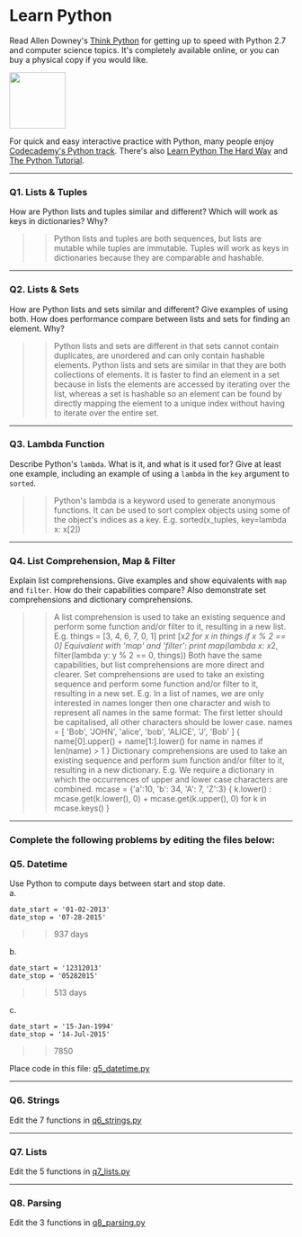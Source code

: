 # Learn Python

Read Allen Downey's [Think Python](http://www.greenteapress.com/thinkpython/) for getting up to speed with Python 2.7 and computer science topics. It's completely available online, or you can buy a physical copy if you would like.

<a href="http://www.greenteapress.com/thinkpython/"><img src="img/think_python.png" style="width: 100px;" target="_blank"></a>

For quick and easy interactive practice with Python, many people enjoy [Codecademy's Python track](http://www.codecademy.com/en/tracks/python). There's also [Learn Python The Hard Way](http://learnpythonthehardway.org/book/) and [The Python Tutorial](https://docs.python.org/2/tutorial/).

---

### Q1. Lists &amp; Tuples

How are Python lists and tuples similar and different? Which will work as keys in dictionaries? Why?

>> Python lists and tuples are both sequences, but lists are mutable while tuples are immutable. Tuples will work as keys in dictionaries because they are comparable and hashable.

---

### Q2. Lists &amp; Sets

How are Python lists and sets similar and different? Give examples of using both. How does performance compare between lists and sets for finding an element. Why?

>> Python lists and sets are different in that sets cannot contain duplicates, are unordered and can only contain hashable elements. Python lists and sets are similar in that they are both collections of elements. It is faster to find an element in a set because in lists the elements are accessed by iterating over the list, whereas a set is hashable so an element can be found by directly mapping the element to a unique index without having to iterate over the entire set.

---

### Q3. Lambda Function

Describe Python's `lambda`. What is it, and what is it used for? Give at least one example, including an example of using a `lambda` in the `key` argument to `sorted`.

>> Python's lambda is a keyword used to generate anonymous functions. It can be used to sort complex objects using some of the object's indices as a key. E.g. sorted(x_tuples, key=lambda x: x[2])

---

### Q4. List Comprehension, Map &amp; Filter

Explain list comprehensions. Give examples and show equivalents with `map` and `filter`. How do their capabilities compare? Also demonstrate set comprehensions and dictionary comprehensions.

>> A list comprehension is used to take an existing sequence and perform some function and/or filter to it, resulting in a new list. 
>> E.g. things = [3, 4, 6, 7, 0, 1]
>> print [x*2 for x in things if x % 2 == 0]
>> Equivalent with 'map' and 'filter':
>> print map(lambda x: x*2, filter(lambda y: y % 2 == 0, things))
>> Both have the same capabilities, but list comprehensions are more direct and clearer.
>> Set comprehensions are used to take an existing sequence and perform some function and/or filter to it, resulting in a new set. 
>> E.g. In a list of names, we are only interested in names longer then one character and wish to represent all names in the same format: The first letter should be capitalised, all other characters should be lower case.
>> names = [ 'Bob', 'JOHN', 'alice', 'bob', 'ALICE', 'J', 'Bob' ]
>> { name[0].upper() + name[1:].lower() for name in names if len(name) > 1 }
>> Dictionary comprehensions are used to take an existing sequence and perform sum function and/or filter to it, resulting in a new dictionary.
>> E.g. We require a dictionary in which the occurrences of upper and lower case characters are combined.
>> mcase = {'a':10, 'b': 34, 'A': 7, 'Z':3}
>> { k.lower() : mcase.get(k.lower(), 0) + mcase.get(k.upper(), 0) for k in mcase.keys() }

---

### Complete the following problems by editing the files below:

### Q5. Datetime
Use Python to compute days between start and stop date.   
a.  

```
date_start = '01-02-2013'    
date_stop = '07-28-2015'
```

>> 937 days

b.  
```
date_start = '12312013'  
date_stop = '05282015'  
```

>> 513 days

c.  
```
date_start = '15-Jan-1994'      
date_stop = '14-Jul-2015'  
```

>> 7850

Place code in this file: [q5_datetime.py](python/q5_datetime.py)

---

### Q6. Strings
Edit the 7 functions in [q6_strings.py](python/q6_strings.py)

---

### Q7. Lists
Edit the 5 functions in [q7_lists.py](python/q7_lists.py)

---

### Q8. Parsing
Edit the 3 functions in [q8_parsing.py](python/q8_parsing.py)





